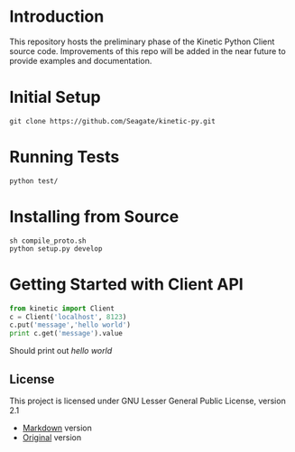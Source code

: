 Introduction
========
This repository hosts the preliminary phase of the Kinetic Python Client source code. Improvements of this repo will be added in the near future to provide examples and documentation.

Initial Setup
=============

    git clone https://github.com/Seagate/kinetic-py.git
    
Running Tests
=============

    python test/

Installing from Source
======================

    sh compile_proto.sh
    python setup.py develop

Getting Started with Client API
========================

```python
from kinetic import Client
c = Client('localhost', 8123)
c.put('message','hello world')
print c.get('message').value
```
Should print out _hello_ _world_

License
-------

This project is licensed under GNU Lesser General Public License, version 2.1 
* [Markdown](LICENSE/LGPL2.1.md) version
* [Original](LICENSE/LGPL2.1.txt) version

